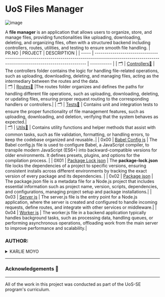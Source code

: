 # UoS Files Manager

![image](https://github.com/user-attachments/assets/955cb814-4581-4c38-992f-2f7e853328e6)

A **file manager** is an application that allows users to organize, store, and manage files, providing functionalities like uploading, downloading, deleting, and organizing files, often with a structured backend including controllers, routes, utilities, and testing to ensure smooth file handling.
| PR.NO | PROJECT                                                                                                                                                 | DESCRIPTION |
| ----- | ------------------------------------------------------------------------------------------------------------------------------------------------------- | ----------- |
| 🗂️  | [Controllers📁](./controllers/)                                                                                      | The controllers folder contains the logic for handling file-related operations, such as uploading, downloading, deleting, and managing files, acting as the intermediary between the routes and the data.            
| 🗂️  | [Routes📁](./routes/)                                                                                     |The routes folder organizes and defines the paths for handling different file operations, such as uploading, downloading, deleting, or updating files, ensuring proper request routing to the corresponding handlers or controllers.|
| 🗂️ | [Tests📁](./tests/)                                                                                      | Contains unit and integration tests to ensure the proper functionality of file management features, such as uploading, downloading, and deletion, verifying that the system behaves as expected.|                                                                                                                                                                 
| 🗂️ | [Utils📁](./utils/)                                                                  | Contains utility functions and helper methods that assist with common tasks, such as file validation, formatting, or handling errors, to keep the codebase organized and reusable..|
|  0x00 |  [Babel Config js](./babel.config.js/)                                                                         | The Babel config.js file is used to configure Babel, a JavaScript compiler, to transpile modern JavaScript (ES6+) into backward-compatible versions for older environments. It defines presets, plugins, and options for the compilation process.                 |
| 0X01  | [Package Lock json](./package-lock.json/)                                                    | The **package-lock.json** file locks the dependencies of a project to specific versions, ensuring consistent installs across different environments by tracking the exact version of every package and its dependencies. |
| 0x02  | [Package json](./package.json/)                                                             | The package.json file is a metadata file for a Node.js project that includes essential information such as project name, version, scripts, dependencies, and configurations, managing project setup and package installations.|
|  0x03 | [Server js](./server.js/)                                                                                                | The server.js file is the entry point for a Node.js application, where the server is created and configured to handle incoming requests, define routes, and integrate with other services or middleware.|
| 0x04 |  [Worker js](./worker.js/)                                                                                                | The worker.js file in a backend application typically handles background tasks, such as processing data, handling queues, or performing asynchronous operations, offloading work from the main server to improve performance and scalability.|

### AUTHOR:
<details>
    <summary>KARLIE MOYO</summary>
    <ul>
        <li>
            <a href="https://github.com/karlie-moyo">Github</a>
        </li>
        <li>
            <a href="https://twitter.com/karlieemoyo">Twitter</a>
        </li>
        <li>
            <a href="https://karlieemoyo@gmail.com">e-mail</a>
        </li>
    </ul>
</details>

---

### Acknowledgements  :pray:
___
All of the work in this project was conducted as part of the UoS-SE program's curriculum.
